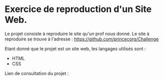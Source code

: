# Exercice de reproduction d'un Site Web.

Le projet consiste à reproduire le site qu'un prof nous donné.
Le site à reproduire se trouve à l'adresse : https://github.com/princecorg/Challenge

Etant donné que le projet est un site web, les langages utilisés sont :

* HTML
* CSS

Lien de consultation du projet : 
